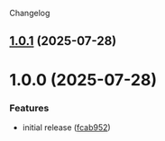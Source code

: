 Changelog

## [1.0.1](https://github.com/drlkf/megaparsec-time/compare/1.0.0...1.0.1) (2025-07-28)

# 1.0.0 (2025-07-28)


### Features

* initial release ([fcab952](https://github.com/drlkf/megaparsec-time/commit/fcab952d7f6331dd8b169cb6ef70ab08edec910b))
